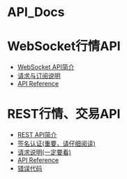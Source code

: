 # API_Docs

# WebSocket行情API<br>

* [WebSocket API简介](https://github.com/cloudapidoc/API_Docs/blob/master/websocket_api.md#websocket-api%E7%AE%80%E4%BB%8B)<br>
* [请求与订阅说明](https://github.com/cloudapidoc/API_Docs/blob/master/websocket_api.md#%E8%AF%B7%E6%B1%82%E4%B8%8E%E8%AE%A2%E9%98%85%E8%AF%B4%E6%98%8E)<br>
* [API Reference](https://github.com/cloudapidoc/API_Docs/blob/master/websocket_api.md#websocket-api-reference)<br>

# REST行情、交易API<br>

* [REST API简介](https://github.com/cloudapidoc/API_Docs/blob/master/rest_api.md#rest-api-%E7%AE%80%E4%BB%8B)<br>
* [签名认证(重要，请仔细阅读)](https://github.com/cloudapidoc/API_Docs/blob/master/rest_api.md#%E5%AE%89%E5%85%A8%E8%AE%A4%E8%AF%81)<br>
* [请求说明(一定要看)](https://github.com/cloudapidoc/API_Docs/blob/master/rest_api.md#%E8%AF%B7%E6%B1%82%E8%AF%B4%E6%98%8E)<br>
* [API Reference](https://github.com/cloudapidoc/API_Docs/blob/master/rest_api.md#api-reference)<br>
* [错误代码](https://github.com/cloudapidoc/API_Docs/blob/master/rest_api.md#%E9%94%99%E8%AF%AF%E7%A0%81)<br>
